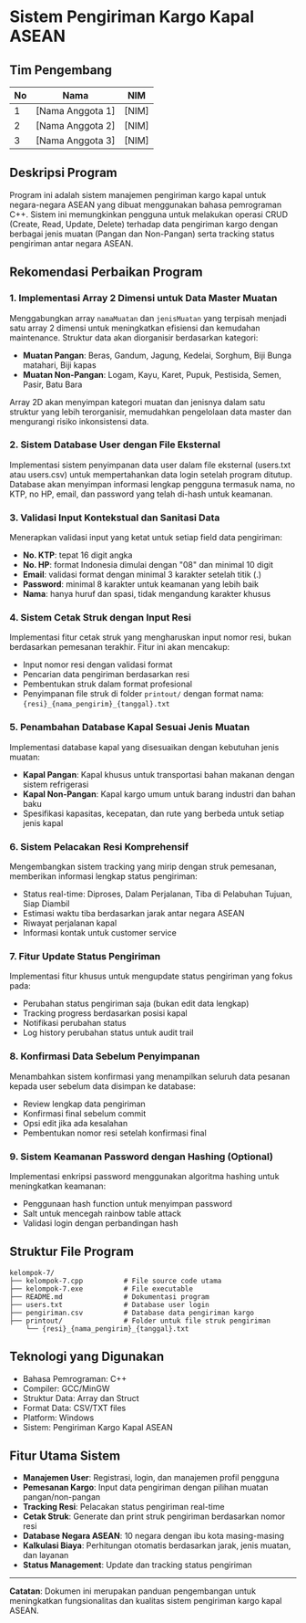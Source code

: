 # Sistem Pengiriman Kargo Kapal ASEAN

## Tim Pengembang
| No | Nama | NIM |
|----|------|-----|
| 1 | [Nama Anggota 1] | [NIM] |
| 2 | [Nama Anggota 2] | [NIM] |
| 3 | [Nama Anggota 3] | [NIM] |

## Deskripsi Program
Program ini adalah sistem manajemen pengiriman kargo kapal untuk negara-negara ASEAN yang dibuat menggunakan bahasa pemrograman C++. Sistem ini memungkinkan pengguna untuk melakukan operasi CRUD (Create, Read, Update, Delete) terhadap data pengiriman kargo dengan berbagai jenis muatan (Pangan dan Non-Pangan) serta tracking status pengiriman antar negara ASEAN.

## Rekomendasi Perbaikan Program

### 1. **Implementasi Array 2 Dimensi untuk Data Master Muatan**
Menggabungkan array `namaMuatan` dan `jenisMuatan` yang terpisah menjadi satu array 2 dimensi untuk meningkatkan efisiensi dan kemudahan maintenance. Struktur data akan diorganisir berdasarkan kategori:
- **Muatan Pangan**: Beras, Gandum, Jagung, Kedelai, Sorghum, Biji Bunga matahari, Biji kapas
- **Muatan Non-Pangan**: Logam, Kayu, Karet, Pupuk, Pestisida, Semen, Pasir, Batu Bara

Array 2D akan menyimpan kategori muatan dan jenisnya dalam satu struktur yang lebih terorganisir, memudahkan pengelolaan data master dan mengurangi risiko inkonsistensi data.

### 2. **Sistem Database User dengan File Eksternal**
Implementasi sistem penyimpanan data user dalam file eksternal (users.txt atau users.csv) untuk mempertahankan data login setelah program ditutup. Database akan menyimpan informasi lengkap pengguna termasuk nama, no KTP, no HP, email, dan password yang telah di-hash untuk keamanan.

### 3. **Validasi Input Kontekstual dan Sanitasi Data**
Menerapkan validasi input yang ketat untuk setiap field data pengiriman:
- **No. KTP**: tepat 16 digit angka
- **No. HP**: format Indonesia dimulai dengan "08" dan minimal 10 digit
- **Email**: validasi format dengan minimal 3 karakter setelah titik (.)
- **Password**: minimal 8 karakter untuk keamanan yang lebih baik
- **Nama**: hanya huruf dan spasi, tidak mengandung karakter khusus

### 4. **Sistem Cetak Struk dengan Input Resi**
Implementasi fitur cetak struk yang mengharuskan input nomor resi, bukan berdasarkan pemesanan terakhir. Fitur ini akan mencakup:
- Input nomor resi dengan validasi format
- Pencarian data pengiriman berdasarkan resi
- Pembentukan struk dalam format profesional
- Penyimpanan file struk di folder `printout/` dengan format nama: `{resi}_{nama_pengirim}_{tanggal}.txt`

### 5. **Penambahan Database Kapal Sesuai Jenis Muatan**
Implementasi database kapal yang disesuaikan dengan kebutuhan jenis muatan:
- **Kapal Pangan**: Kapal khusus untuk transportasi bahan makanan dengan sistem refrigerasi
- **Kapal Non-Pangan**: Kapal kargo umum untuk barang industri dan bahan baku
- Spesifikasi kapasitas, kecepatan, dan rute yang berbeda untuk setiap jenis kapal

### 6. **Sistem Pelacakan Resi Komprehensif**
Mengembangkan sistem tracking yang mirip dengan struk pemesanan, memberikan informasi lengkap status pengiriman:
- Status real-time: Diproses, Dalam Perjalanan, Tiba di Pelabuhan Tujuan, Siap Diambil
- Estimasi waktu tiba berdasarkan jarak antar negara ASEAN
- Riwayat perjalanan kapal
- Informasi kontak untuk customer service

### 7. **Fitur Update Status Pengiriman**
Implementasi fitur khusus untuk mengupdate status pengiriman yang fokus pada:
- Perubahan status pengiriman saja (bukan edit data lengkap)
- Tracking progress berdasarkan posisi kapal
- Notifikasi perubahan status
- Log history perubahan status untuk audit trail

### 8. **Konfirmasi Data Sebelum Penyimpanan**
Menambahkan sistem konfirmasi yang menampilkan seluruh data pesanan kepada user sebelum data disimpan ke database:
- Review lengkap data pengiriman
- Konfirmasi final sebelum commit
- Opsi edit jika ada kesalahan
- Pembentukan nomor resi setelah konfirmasi final

### 9. **Sistem Keamanan Password dengan Hashing (Optional)**
Implementasi enkripsi password menggunakan algoritma hashing untuk meningkatkan keamanan:
- Penggunaan hash function untuk menyimpan password
- Salt untuk mencegah rainbow table attack
- Validasi login dengan perbandingan hash

## Struktur File Program
```
kelompok-7/
├── kelompok-7.cpp          # File source code utama
├── kelompok-7.exe          # File executable
├── README.md               # Dokumentasi program
├── users.txt               # Database user login
├── pengiriman.csv          # Database data pengiriman kargo
├── printout/               # Folder untuk file struk pengiriman
    └── {resi}_{nama_pengirim}_{tanggal}.txt

```

## Teknologi yang Digunakan
- Bahasa Pemrograman: C++
- Compiler: GCC/MinGW
- Struktur Data: Array dan Struct
- Format Data: CSV/TXT files
- Platform: Windows
- Sistem: Pengiriman Kargo Kapal ASEAN

## Fitur Utama Sistem
- **Manajemen User**: Registrasi, login, dan manajemen profil pengguna
- **Pemesanan Kargo**: Input data pengiriman dengan pilihan muatan pangan/non-pangan
- **Tracking Resi**: Pelacakan status pengiriman real-time
- **Cetak Struk**: Generate dan print struk pengiriman berdasarkan nomor resi
- **Database Negara ASEAN**: 10 negara dengan ibu kota masing-masing
- **Kalkulasi Biaya**: Perhitungan otomatis berdasarkan jarak, jenis muatan, dan layanan
- **Status Management**: Update dan tracking status pengiriman

---
**Catatan**: Dokumen ini merupakan panduan pengembangan untuk meningkatkan fungsionalitas dan kualitas sistem pengiriman kargo kapal ASEAN.
